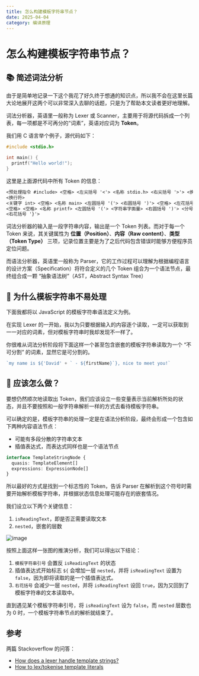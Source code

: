 ```yaml
---
title: 怎么构建模板字符串节点？
date: 2025-04-04
category: 编译原理
---
```


# 怎么构建模板字符串节点？

## 📚 简述词法分析

由于是简单地记录一下这个我花了好久终于想通的知识点，所以我不会在这里长篇大论地展开这两个可以非常深入去聊的话题，只是为了帮助本文读者更好地理解。

词法分析器，英语里一般称为 Lexer 或 Scanner，主要用于将源代码拆成一个列表，每一项都是不可再分的“词素”，英语对应词为 **Token**。

我们用 C 语言举个例子，源代码如下：

```c
#include <stdio.h>

int main() {
  printf("Hello world!");
}
```

这里是上面源代码中所有 Token 的信息：

```txt
<预处理指令 #include> <空格> <左尖括号 '<'> <名称 stdio.h> <右尖括号 '>'> <换行符>
<换行符>
<关键字 int> <空格> <名称 main> <左圆括号 '('> <右圆括号 ')'> <空格> <左花括号 '{'> <换行符>
<空格> <空格> <名称 printf> <左圆括号 '('> <字符串字面量> <右圆括号 ')'> <分号 ';'> <换行符>
<右花括号 '}'>
```

词法分析器的输入是一段字符串内容，输出是一个 Token 列表。而对于每一个 Token 来说，其关键属性为 **位置（Position）**、**内容（Raw content）**、**类型（Token Type）** 三项，记录位置主要是为了之后代码包含错误时能够方便程序员定位问题。

而语法分析器，英语里一般称为 Parser，它的工作过程可以理解为根据编程语言的设计方案（Specification）将符合定义的几个 Token 组合为一个语法节点，最终组合成一颗 “抽象语法树”（AST，Abstract Syntax Tree）

## 🥵 为什么模板字符串不易处理

下面我都将以 JavaScript 的模板字符串语法定义为例。

在实现 Lexer 的一开始，我以为只要根据输入的内容逐个读取，一定可以获取到一一对应的词素，但对模板字符串时我却发现不一样了。

你很难从词法分析阶段将下面这样一个甚至包含嵌套的模板字符串读取为一个 “不可分割” 的词素，显然它是可分割的。

```ts
`my name is ${'David' + ` - ${firstName}`}, nice to meet you!`
```

## 🤔️ 应该怎么做？

要想仍然顺次地读取出 Token，我们应该设立一些变量表示当前解析所处的状态，并且不要按照和一般字符串解析一样的方式去看待模板字符串。

可以确定的是，模板字符串的处理一定是在语法分析阶段，最终会形成一个包含如下两种内容语法节点：

- 可能有多段分散的字符串文本
- 插值表达式，而表达式同样也是一个语法节点

```ts
interface TemplateStringNode {
  quasis: TemplateElement[]
  expressions: ExpressionNode[]
}
```

所以最好的方式是找到一个标志性的 Token，告诉 Parser 在解析到这个符号时需要开始解析模板字符串，并根据状态信息处理可能存在的嵌套情况。

我们设立以下两个关键信息：

1. `isReadingText`，即是否正需要读取文本
2. `nested`，嵌套的层数

![image](/blog-images/template-string-tokenize-explanation.png)

按照上面这样一张图的推演分析，我们可以得出以下结论：

1. `模板字符串引号` 会置反 `isReadingText` 的状态
2. 插值表达式开始标志 `${` 会增加一层 `nested`，并将 `isReadingText` 设置为 `false`，因为即将读取的是一个插值表达式。
3. `右花括号` 会减少一层 `nested`，并将 `isReadingText` 设回 `true`，因为又回到了模板字符串的文本读取中。

直到遇见某个模板字符串引号，将 `isReadingText` 设为 `false`，而 `nested` 层数也为 0 时，一个模板字符串节点的解析就结束了。

## 参考

两篇 Stackoverflow 的问答：

- [How does a lexer handle template strings?](https://softwareengineering.stackexchange.com/questions/431232/how-does-a-lexer-handle-template-strings)
- [How to lex/tokenise template literals](https://stackoverflow.com/questions/68682043/how-to-lex-tokenise-template-literals)
